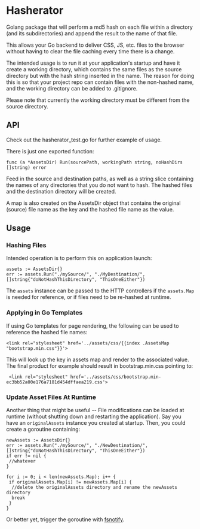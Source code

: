 # Hasherator

Golang package that will perform a md5 hash on each file within a directory (and its subdirectories) and append the result to the name of that file. 

This allows your Go backend to deliver CSS, JS, etc. files to the browser without having to clear the file caching
every time there is a change. 

The intended usage is to run it at your application's startup and have it create a working directory, which contains
the same files as the source directory but with the hash string inserted in the name. The reason for doing this is so 
that your project repo can contain files with the non-hashed name, and the working directory can be added to .gitignore. 

Please note that currently the working directory must be different from the source directory. 

## API
 
 Check out the hasherator_test.go for further example of usage. 
 
 There is just one exported function: 
 
 `func (a *AssetsDir) Run(sourcePath, workingPath string, noHashDirs []string) error`
 
Feed in the source and destination paths, as well as a string slice containing the names of any directories that you do not want to hash. The hashed files and the destination directory will be created. 
 
 A map is also created on the AssetsDir object that contains the original (source) file name as the key and the hashed 
 file name as the value. 
 
 
 ## Usage 
 
 ### Hashing Files
 Intended operation is to perform this on application launch:
 
 ```
assets := AssetsDir{}
err := assets.Run("./mySource/", "./MyDestination/", []string{"doNotHashThisDirectory", "ThisOneEither"})
 ```
 
The `assets` instance can be passed to the HTTP controllers if the `assets.Map` is needed for reference, or if files need to be re-hashed at runtime.
 
 ### Applying in Go Templates 
 If using Go templates for page rendering, the following can be used to reference the hashed file names: 
 
 ```
 <link rel="stylesheet" href='../assets/css/{{index .AssetsMap "bootstrap.min.css"}}'>
 ```
 
 This will look up the key in assets map and render to the associated value. The final product for example should result in 
  bootstrap.min.css pointing to:
 
 ```
  <link rel="stylesheet" href='../assets/css/bootstrap.min-ec3bb52a00e176a7181d454dffaea219.css'>
  ```

### Update Asset Files At Runtime
Another thing that might be useful -- File modifications can be loaded at runtime (without shutting down and restarting the application). Say you have an `originalAssets` instance you created at startup. Then, you could create a goroutine containing:

```
newAssets := AssetsDir{}
err := assets.Run("./mySource/", "./NewDestination/", []string{"doNotHashThisDirectory", "ThisOneEither"})
if err != nil {
 //whatever
}

for i := 0; i < len(newAssets.Map); i++ {
 if originalAssets.Map[i] != newAssets.Map[i] {
  //delete the originalAssets directory and rename the newAssets directory
  break
 }
}
```

Or better yet, trigger the goroutine with [fsnotify](https://github.com/fsnotify/fsnotify).

